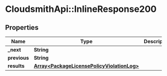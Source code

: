 # CloudsmithApi::InlineResponse200

## Properties
Name | Type | Description | Notes
------------ | ------------- | ------------- | -------------
**_next** | **String** |  | [optional] 
**previous** | **String** |  | [optional] 
**results** | [**Array&lt;PackageLicensePolicyViolationLog&gt;**](PackageLicensePolicyViolationLog.md) |  | 


